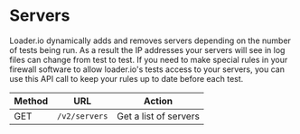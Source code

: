 # Servers

Loader.io dynamically adds and removes servers depending on the number of tests being run. As a result the IP addresses your servers will see in log files can change from test to test. If you need to make special rules in your firewall software to allow loader.io's tests access to your servers, you can use this API call to keep your rules up to date before each test.

<table class="table">
  <thead>
    <tr>
      <th>Method</th>
      <th>URL</th>
      <th>Action</th>
    </tr>
  </thead>
  <tbody>
    <tr>
      <td>GET</td>
      <td><code>/v2/servers</code></td>
      <td>Get a list of servers</td>
    </tr>
  </tbody>
</table>

